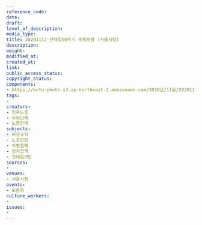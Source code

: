 ```yaml
---
reference_code: 
date: 
draft: 
level_of_description: 
media_type: 
title: 20201112-전태일50주기 국제포럼 (서울시청)
description: 
weight: 
modified_at: 
created_at: 
link: 
public_access_status: 
copyright_status: 
components:
- https://kctu-photo.s3.ap-northeast-2.amazonaws.com/2020년/11월/20201112-전태일50주기+국제포럼+(서울시청)/_PIG0529.JPG
tags:
- 
creators:
- 민주노총
- 사회단체
- 노동단체
subjects:
- 비정규직
- 노조탄압
- 차별철폐
- 정치정책
- 전태일3법
sources:
- 
venues:
- 서울시청
events:
- 토론회
culture_workers:
- 
issues:
- 
---
```

